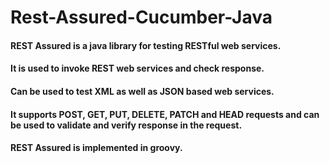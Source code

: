 # Rest-Assured-Cucumber-Java

#### REST Assured is a  java library for testing RESTful web services.

#### It is used to invoke REST web services and check response.

#### Can be used to test XML as well as JSON based web services.

#### It supports POST, GET, PUT, DELETE, PATCH and HEAD requests and can be used to validate and verify response in the request.

#### REST Assured is implemented in groovy.

